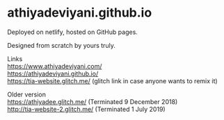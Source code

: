 # athiyadeviyani.github.io
Deployed on netlify, hosted on GitHub pages.
<p>Designed from scratch by yours truly.

Links
<br>https://www.athiyadeviyani.com/ 
<br>https://athiyadeviyani.github.io/
<br>https://tia-website.glitch.me/ (glitch link in case anyone wants to remix it)

Older version
<br>https://athiyadee.glitch.me/ (Terminated 9 December 2018)
<br>http://tia-website-2.glitch.me/ (Terminated 1 July 2019)

